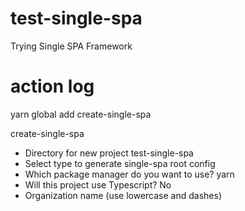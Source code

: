 # test-single-spa

Trying Single SPA Framework

# action log

yarn global add create-single-spa

create-single-spa

- Directory for new project test-single-spa
- Select type to generate single-spa root config
- Which package manager do you want to use? yarn
- Will this project use Typescript? No
- Organization name (use lowercase and dashes)
